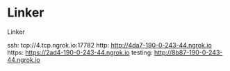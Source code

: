 # Linker
Linker

ssh: tcp://4.tcp.ngrok.io:17782 
http: http://4da7-190-0-243-44.ngrok.io 
https: https://2ad4-190-0-243-44.ngrok.io 
testing: http://8b87-190-0-243-44.ngrok.io 